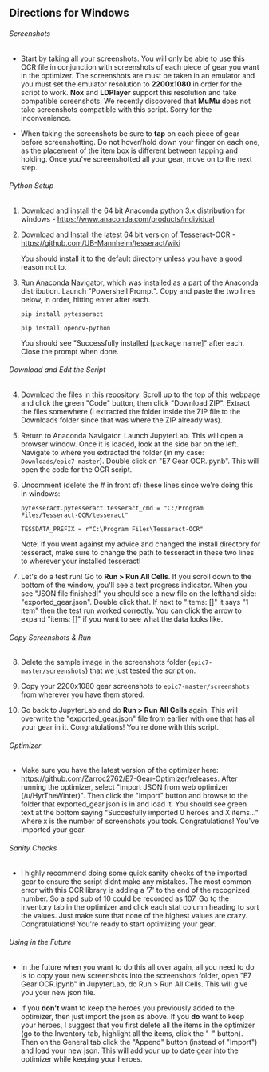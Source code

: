 ## Directions for Windows

###### Screenshots

* Start by taking all your screenshots. You will only be able to use this OCR file in conjunction with screenshots of each piece of gear you want in the optimizer. The screenshots are must be taken in an emulator and you must set the emulator resolution to **2200x1080** in order for the script to work. **Nox** and **LDPlayer** support this resolution and take compatible screenshots. We recently discovered that **MuMu** does not take screenshots compatible with this script. Sorry for the inconvenience.

* When taking the screenshots be sure to **tap** on each piece of gear before screenshotting. Do not hover/hold down your finger on each one, as the placement of the item box is different between tapping and holding. Once you've screenshotted all your gear, move on to the next step.

###### Python Setup

1. Download and install the 64 bit Anaconda python 3.x distribution for windows - https://www.anaconda.com/products/individual

2. Download and Install the latest 64 bit version of Tesseract-OCR - https://github.com/UB-Mannheim/tesseract/wiki

    You should install it to the default directory unless you have a good reason not to.

3. Run Anaconda Navigator, which was installed as a part of the Anaconda distribution. Launch "Powershell Prompt". Copy and paste the two lines below, in order, hitting enter after each.

    ``pip install pytesseract``

    ``pip install opencv-python``

    You should see "Successfully installed [package name]" after each. Close the prompt when done.

###### Download and Edit the Script

4. Download the files in this repository. Scroll up to the top of this webpage and click the green "Code" button, then click "Download ZIP". Extract the files somewhere (I extracted the folder inside the ZIP file to the Downloads folder since that was where the ZIP already was).

5. Return to Anaconda Navigator. Launch JupyterLab. This will open a browser window. Once it is loaded, look at the side bar on the left. Navigate to where you extracted the folder (in my case: ``Downloads/epic7-master``). Double click on "E7 Gear OCR.ipynb". This will open the code for the OCR script.

6. Uncomment (delete the # in front of) these lines since we're doing this in windows:

    ``pytesseract.pytesseract.tesseract_cmd = "C:/Program Files/Tesseract-OCR/tesseract"``

    ``TESSDATA_PREFIX = r"C:\Program Files\Tesseract-OCR"``

    Note: If you went against my advice and changed the install directory for tesseract, make sure to change the path to tesseract in these two lines to wherever your installed tesseract!

7. Let's do a test run! Go to **Run > Run All Cells**. If you scroll down to the bottom of the window, you'll see a text progress indicator. When you see "JSON file finished!" you should see a new file on the lefthand side: "exported_gear.json". Double click that. If next to "items: []" it says "1 item" then the test run worked correctly. You can click the arrow to expand "items: []" if you want to see what the data looks like.

###### Copy Screenshots & Run

8. Delete the sample image in the screenshots folder (``epic7-master/screenshots``) that we just tested the script on.

9. Copy your 2200x1080 gear screenshots to ``epic7-master/screenshots`` from wherever you have them stored.

10. Go back to JupyterLab and do **Run > Run All Cells** again. This will overwrite the "exported_gear.json" file from earlier with one that has all your gear in it. Congratulations! You're done with this script.

###### Optimizer

* Make sure you have the latest version of the optimizer here: https://github.com/Zarroc2762/E7-Gear-Optimizer/releases. After running the optimizer, select "Import JSON from web optimizer (/u/HyrTheWinter)". Then click the "Import" button and browse to the folder that exported_gear.json is in and load it. You should see green text at the bottom saying "Succesfully imported 0 heroes and X items..." where x is the number of screenshots you took. Congratulations! You've imported your gear.

###### Sanity Checks

* I highly recommend doing some quick sanity checks of the imported gear to ensure the script didnt make any mistakes. The most common error with this OCR library is adding a '7' to the end of the recognized number. So a spd sub of 10 could be recorded as 107. Go to the inventory tab in the optimizer and click each stat column heading to sort the values. Just make sure that none of the highest values are crazy. Congratulations! You're ready to start optimizing your gear.

###### Using in the Future

* In the future when you want to do this all over again, all you need to do is to copy your new screenshots into the screenshots folder, open "E7 Gear OCR.ipynb" in JupyterLab, do Run > Run All Cells. This will give you your new json file.

* If you **don't** want to keep the heroes you previously added to the optimizer, then just import the json as above. If you **do** want to keep your heroes, I suggest that you first delete all the items in the optimizer (go to the Inventory tab, highlight all the items, click the "-" button). Then on the General tab click the "Append" button (instead of "Import") and load your new json. This will add your up to date gear into the optimizer while keeping your heroes.
